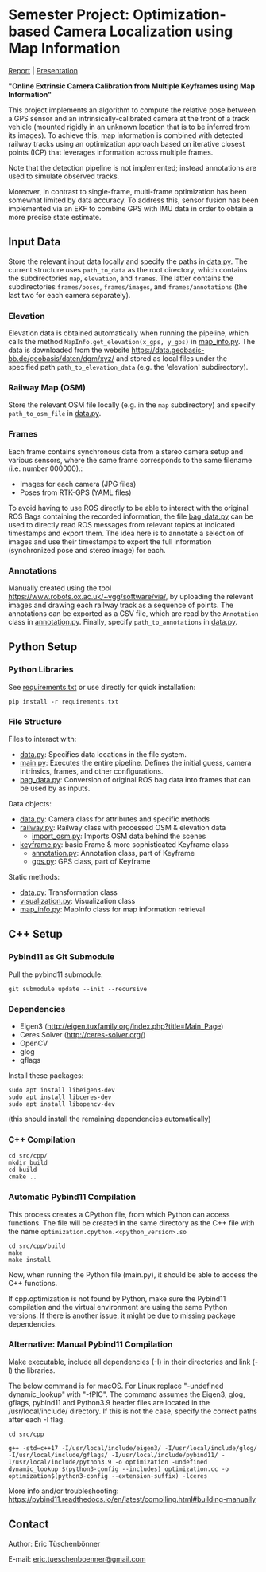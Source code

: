 # Semester Project: Optimization-based Camera Localization using Map Information

[Report](Report.pdf) | [Presentation](Presentation.pdf)

**"Online Extrinsic Camera Calibration from Multiple Keyframes using Map Information"**

This project implements an algorithm to compute the relative pose between a GPS sensor and an intrinsically-calibrated camera at the front of a track vehicle (mounted rigidly in an unknown location that is to be inferred from its images). To achieve this, map information is combined with detected railway tracks using an optimization approach based on iterative closest points (ICP) that leverages information across multiple frames.

Note that the detection pipeline is not implemented; instead annotations are used to simulate observed tracks.

Moreover, in contrast to single-frame, multi-frame optimization has been somewhat limited by data accuracy. To address this, sensor fusion has been implemented via an EKF to combine GPS with IMU data in order to obtain a more precise state estimate.

## Input Data

Store the relevant input data locally and specify the paths in [data.py](src/data.py). The current structure uses `path_to_data` as the root directory, which contains the subdirectories `map`, `elevation`, and `frames`. The latter contains the subdirectories `frames/poses`, `frames/images`, and `frames/annotations` (the last two for each camera separately).

### Elevation

Elevation data is obtained automatically when running the pipeline, which calls the method `MapInfo.get_elevation(x_gps, y_gps)` in [map_info.py](src/map_info.py). The data is downloaded from the website <https://data.geobasis-bb.de/geobasis/daten/dgm/xyz/> and stored as local files under the specified path `path_to_elevation_data` (e.g. the 'elevation' subdirectory).

### Railway Map (OSM)

Store the relevant OSM file locally (e.g. in the `map` subdirectory) and specify `path_to_osm_file` in [data.py](src/data.py).

### Frames

Each frame contains synchronous data from a stereo camera setup and various sensors, where the same frame corresponds to the same filename (i.e. number 000000).:

- Images for each camera (JPG files)
- Poses from RTK-GPS (YAML files)

To avoid having to use ROS directly to be able to interact with the original ROS Bags containing the recorded information, the file [bag_data.py](src/bag_data.py) can be used to directly read ROS messages from relevant topics at indicated timestamps and export them. The idea here is to annotate a selection of images and use their timestamps to export the full information (synchronized pose and stereo image) for each.

### Annotations

Manually created using the tool <https://www.robots.ox.ac.uk/~vgg/software/via/>, by uploading the relevant images and drawing each railway track as a sequence of points. The annotations can be exported as a CSV file, which are read by the `Annotation` class in [annotation.py](src/annotation.py). Finally, specify `path_to_annotations` in [data.py](src/data.py).

## Python Setup

### Python Libraries

See [requirements.txt](src/requirements.txt) or use directly for quick installation:

```console
pip install -r requirements.txt
```

### File Structure

Files to interact with:

- [data.py](src/data.py): Specifies data locations in the file system.
- [main.py](src/main.py): Executes the entire pipeline. Defines the initial guess, camera intrinsics, frames, and other configurations.
- [bag_data.py](src/bag_data.py): Conversion of original ROS bag data into frames that can be used by as inputs.

Data objects:

- [data.py](src/camera.py): Camera class for attributes and specific methods
- [railway.py](src/railway.py): Railway class with processed OSM & elevation data
  - [import_osm.py](src/import_osm.py): Imports OSM data behind the scenes
- [keyframe.py](src/keyframe.py): basic Frame & more sophisticated Keyframe class
  - [annotation.py](src/annotation.py): Annotation class, part of Keyframe
  - [gps.py](src/gps.py): GPS class, part of Keyframe

Static methods:

- [data.py](src/transformation.py): Transformation class
- [visualization.py](src/visualization.py): Visualization class
- [map_info.py](src/map_info.py): MapInfo class for map information retrieval

## C++ Setup

### Pybind11 as Git Submodule

Pull the pybind11 submodule:

```console
git submodule update --init --recursive
```

### Dependencies

- Eigen3 (<http://eigen.tuxfamily.org/index.php?title=Main_Page>)
- Ceres Solver (<http://ceres-solver.org/>)
- OpenCV
- glog
- gflags

Install these packages:

```console
sudo apt install libeigen3-dev
sudo apt install libceres-dev
sudo apt install libopencv-dev
```

(this should install the remaining dependencies automatically)

### C++ Compilation

```console
cd src/cpp/
mkdir build
cd build
cmake ..
```

### Automatic Pybind11 Compilation

This process creates a CPython file, from which Python can access functions. The file will be created in the same directory as the C++ file with the name `optimization.cpython.<cpython_version>.so`

```console
cd src/cpp/build
make
make install
```

Now, when running the Python file (main.py), it should be able to access the C++ functions.

If cpp.optimization is not found by Python, make sure the Pybind11 compilation and the virtual environment are using the same Python versions. If there is another issue, it might be due to missing package dependencies.

### Alternative: Manual Pybind11 Compilation

Make executable, include all dependencies (-I) in their directories and link (-l) the libraries.

The below command is for macOS. For Linux replace "-undefined dynamic_lookup" with "-fPIC". The command assumes the Eigen3, glog, gflags, pybind11 and Python3.9 header files are located in the /usr/local/include/ directory. If this is not the case, specify the correct paths after each -I flag.

```console
cd src/cpp

g++ -std=c++17 -I/usr/local/include/eigen3/ -I/usr/local/include/glog/ -I/usr/local/include/gflags/ -I/usr/local/include/pybind11/ -I/usr/local/include/python3.9 -o optimization -undefined dynamic_lookup $(python3-config --includes) optimization.cc -o optimization$(python3-config --extension-suffix) -lceres
```

More info and/or troubleshooting: <https://pybind11.readthedocs.io/en/latest/compiling.html#building-manually>

## Contact

Author: Eric Tüschenbönner

E-mail: <eric.tueschenboenner@gmail.com>
